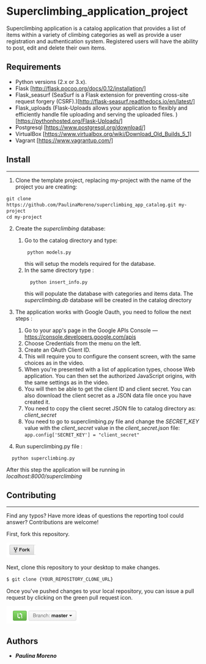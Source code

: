 # Superclimbing_application_project

Superclimbing application is a catalog application that provides a list of items within a variety of climbing categories as well as provide a user registration and authentication system. Registered users will have the ability to post, edit and delete their own items.

## Requirements
* Python versions (2.x or 3.x).
* Flask [http://flask.pocoo.org/docs/0.12/installation/]
* Flask_seasurf (SeaSurf is a Flask extension for preventing cross-site request forgery (CSRF).)[http://flask-seasurf.readthedocs.io/en/latest/]
* Flask_uploads (Flask-Uploads allows your application to flexibly and efficiently handle file uploading and serving the uploaded files. )      [https://pythonhosted.org/Flask-Uploads/]
* Postgresql [https://www.postgresql.org/download/]
* VirtualBox [https://www.virtualbox.org/wiki/Download_Old_Builds_5_1]
* Vagrant [https://www.vagrantup.com/]

## Install
--------
1. Clone the template project, replacing my-project with the name of the project you are creating:
```
git clone https://github.com/PaulinaMoreno/superclimbing_app_catalog.git my-project
cd my-project
```
2. Create the *superclimbing* database:
   1. Go to the catalog directory and type:
      ```
       python models.py
      ```
      this will setup the models required for the database.
   2. In the same directory type :
       ```
         python insert_info.py
       ```
       this will populate the database with categories and items data. The *superclimbing.db* database will be created in the catalog directory

3. The application works with Google Oauth, you need to follow the next steps :
    1. Go to your app's page in the Google APIs Console — https://console.developers.google.com/apis
    2. Choose Credentials from the menu on the left.
    3. Create an OAuth Client ID.
    4. This will require you to configure the consent screen, with the same choices as in the video.
    5. When you're presented with a list of application types, choose Web application. You can then set the authorized JavaScript origins,
    with the same settings as in the video.
    6. You will then be able to get the client ID and client secret. You can also download the client secret as a JSON data file once you have created it.
    7. You need to copy the client secret JSON file to catalog directory as: *client_secret*
    8. You need to go to superclimbing.py file and change the *SECRET_KEY* value with the  *client_secret* value in the *client_secret.json* file:
                          ```
                          app.config['SECRET_KEY'] = "client_secret"
                          ```

4. Run superclimbing.py file :
  ```
    python superclimbing.py
  ```
After this step the application will be running in *localhost:8000/superclimbing*
## Contributing
------------
Find any typos? Have more ideas of questions the reporting tool could answer? Contributions are welcome!

First, fork this repository.

![Fork Icon](fork-icon.png)

Next, clone this repository to your desktop to make changes.

```sh
$ git clone {YOUR_REPOSITORY_CLONE_URL}
```

Once you've pushed changes to your local repository, you can issue a pull request by clicking on the green pull request icon.

![Pull Request Icon](pull-request-icon.png)


Authors
----------------
* ***Paulina Moreno***
